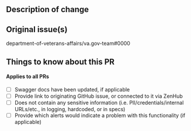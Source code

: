 <!-- Please read our guidelines before submitting your first PR https://github.com/department-of-veterans-affairs/va.gov-team/blob/master/platform/engineering/code_review_guidelines.md -->

## Description of change
<!-- Please include a description of the change and context. What would a code reviewer, or a future dev, need to know about this PR in order to understand why this PR is necessary? This could include dependencies introduced, changes in behavior, pointers to more detailed documentation. The description should be more than a link to an issue.  -->

## Original issue(s)
department-of-veterans-affairs/va.gov-team#0000

## Things to know about this PR
<!--
* Is there a feature flag? What is it
* Are there additions to a `settings.yml` file? Do they vary by environment?
* Is there some sentry logging that was added?
* Are there any prometheus metrics being collected? What dashboard were they added do?
-->

<!-- Please describe testing done to verify the changes or any testing planned. -->

#### Applies to all PRs

- [ ] Swagger docs have been updated, if applicable
- [ ] Provide link to originating GitHub issue, or connected to it via ZenHub
- [ ] Does not contain any sensitive information (i.e. PII/credentials/internal URLs/etc., in logging, hardcoded, or in specs)
- [ ] Provide which alerts would indicate a problem with this functionality (if applicable)
